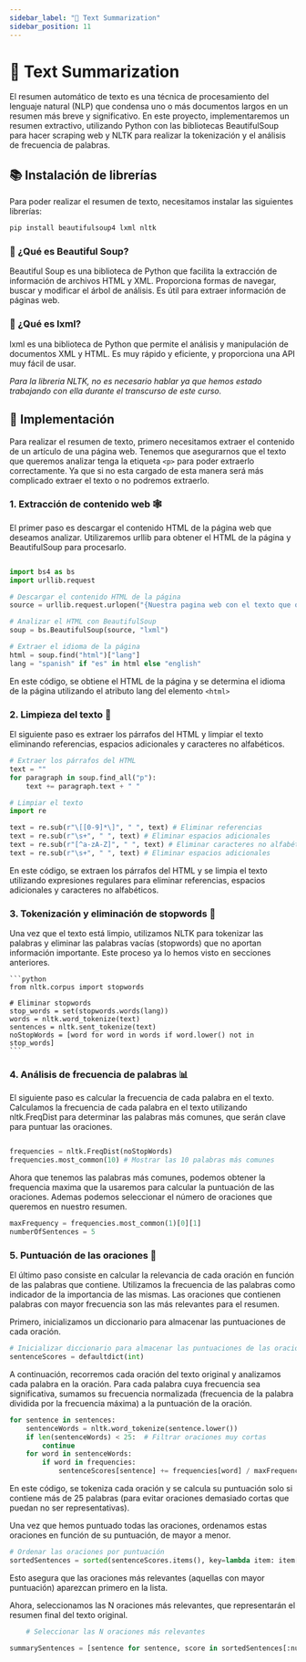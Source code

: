 ```yaml
---
sidebar_label: "📝 Text Summarization"
sidebar_position: 11
---
```


# 📝 Text Summarization

El resumen automático de texto es una técnica de procesamiento del lenguaje natural (NLP) que condensa uno o más documentos largos en un resumen más breve y significativo. En este proyecto, implementaremos un resumen extractivo, utilizando Python con las bibliotecas BeautifulSoup para hacer scraping web y NLTK para realizar la tokenización y el análisis de frecuencia de palabras.

## 📚 Instalación de librerías

Para poder realizar el resumen de texto, necesitamos instalar las siguientes librerías:

```bash
pip install beautifulsoup4 lxml nltk
```

### 🥣 ¿Qué es Beautiful Soup?

Beautiful Soup es una biblioteca de Python que facilita la extracción de información de archivos HTML y XML. Proporciona formas de navegar, buscar y modificar el árbol de análisis. Es útil para extraer información de páginas web.

### 💾 ¿Qué es lxml?

lxml es una biblioteca de Python que permite el análisis y manipulación de documentos XML y HTML. Es muy rápido y eficiente, y proporciona una API muy fácil de usar.

_Para la libreria NLTK, no es necesario hablar ya que hemos estado trabajando con ella durante el transcurso de este curso._

## 📝 Implementación

Para realizar el resumen de texto, primero necesitamos extraer el contenido de un artículo de una página web. Tenemos que asegurarnos que el texto que queremos analizar tenga la etiqueta `<p>` para poder extraerlo correctamente. Ya que si no esta cargado de esta manera será más complicado extraer el texto o no podremos extraerlo.

### 1. Extracción de contenido web 🕸

El primer paso es descargar el contenido HTML de la página web que deseamos analizar. Utilizaremos urllib para obtener el HTML de la página y BeautifulSoup para procesarlo.

```python

import bs4 as bs
import urllib.request

# Descargar el contenido HTML de la página
source = urllib.request.urlopen("{Nuestra pagina web con el texto que queremos sumarizar}").read()

# Analizar el HTML con BeautifulSoup
soup = bs.BeautifulSoup(source, "lxml")

# Extraer el idioma de la página
html = soup.find("html")["lang"]
lang = "spanish" if "es" in html else "english"
```

En este código, se obtiene el HTML de la página y se determina el idioma de la página utilizando el atributo lang del elemento `<html>`

### 2. Limpieza del texto 🧹

El siguiente paso es extraer los párrafos del HTML y limpiar el texto eliminando referencias, espacios adicionales y caracteres no alfabéticos.

```python
# Extraer los párrafos del HTML
text = ""
for paragraph in soup.find_all("p"):
    text += paragraph.text + " "

# Limpiar el texto
import re

text = re.sub(r"\[[0-9]*\]", " ", text) # Eliminar referencias
text = re.sub(r"\s+", " ", text) # Eliminar espacios adicionales
text = re.sub(r"[^a-zA-Z]", " ", text) # Eliminar caracteres no alfabéticos
text = re.sub(r"\s+", " ", text) # Eliminar espacios adicionales
```

En este código, se extraen los párrafos del HTML y se limpia el texto utilizando expresiones regulares para eliminar referencias, espacios adicionales y caracteres no alfabéticos.

### 3. Tokenización y eliminación de stopwords 🛑

Una vez que el texto está limpio, utilizamos NLTK para tokenizar las palabras y eliminar las palabras vacías (stopwords) que no aportan información importante. Este proceso ya lo hemos visto en secciones anteriores.

    ```python
    from nltk.corpus import stopwords

    # Eliminar stopwords
    stop_words = set(stopwords.words(lang))
    words = nltk.word_tokenize(text)
    sentences = nltk.sent_tokenize(text)
    noStopWords = [word for word in words if word.lower() not in stop_words]
    ```

### 4. Análisis de frecuencia de palabras 📊

El siguiente paso es calcular la frecuencia de cada palabra en el texto. Calculamos la frecuencia de cada palabra en el texto utilizando nltk.FreqDist para determinar las palabras más comunes, que serán clave para puntuar las oraciones.

```python

frequencies = nltk.FreqDist(noStopWords)
frequencies.most_common(10) # Mostrar las 10 palabras más comunes
```

Ahora que tenemos las palabras más comunes, podemos obtener la frequencia maxima que la usaremos para calcular la puntuación de las oraciones. Ademas podemos seleccionar el número de oraciones que queremos en nuestro resumen.

```python
maxFrequency = frequencies.most_common(1)[0][1]
numberOfSentences = 5
```

### 5. Puntuación de las oraciones 🌟

El último paso consiste en calcular la relevancia de cada oración en función de las palabras que contiene. Utilizamos la frecuencia de las palabras como indicador de la importancia de las mismas. Las oraciones que contienen palabras con mayor frecuencia son las más relevantes para el resumen.

Primero, inicializamos un diccionario para almacenar las puntuaciones de cada oración.

```python
# Inicializar diccionario para almacenar las puntuaciones de las oraciones
sentenceScores = defaultdict(int)
```

A continuación, recorremos cada oración del texto original y analizamos cada palabra en la oración. Para cada palabra cuya frecuencia sea significativa, sumamos su frecuencia normalizada (frecuencia de la palabra dividida por la frecuencia máxima) a la puntuación de la oración.

```python
for sentence in sentences:
    sentenceWords = nltk.word_tokenize(sentence.lower())
    if len(sentenceWords) < 25:  # Filtrar oraciones muy cortas
        continue
    for word in sentenceWords:
        if word in frequencies:
            sentenceScores[sentence] += frequencies[word] / maxFrequency
```

En este código, se tokeniza cada oración y se calcula su puntuación solo si contiene más de 25 palabras (para evitar oraciones demasiado cortas que puedan no ser representativas).

Una vez que hemos puntuado todas las oraciones, ordenamos estas oraciones en función de su puntuación, de mayor a menor.

```python
# Ordenar las oraciones por puntuación
sortedSentences = sorted(sentenceScores.items(), key=lambda item: item[1], reverse=True)
```

Esto asegura que las oraciones más relevantes (aquellas con mayor puntuación) aparezcan primero en la lista.

Ahora, seleccionamos las N oraciones más relevantes, que representarán el resumen final del texto original.

```python
    # Seleccionar las N oraciones más relevantes

summarySentences = [sentence for sentence, score in sortedSentences[:numberOfSentences]]

```
